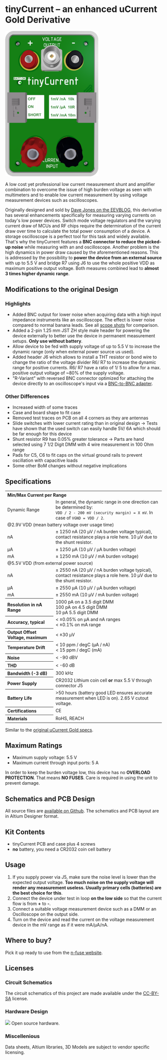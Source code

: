 # tinyCurrent – an enhanced uCurrent Gold Derivative

<img src="Images/3D_tiniycurrent_front_small.png" style="max-width: 300px; display: inline-block;">

A low cost yet professional low current measurement shunt and amplifier
combination to overcome the issue of high burden voltage as seen with
multimeters and to enable low current measurement by using voltage measurement
devices such as oscilloscopes.

Originally designed and sold by
[Dave Jones on the EEVBLOG](https://www.eevblog.com/projects/ucurrent/),
this derivative has several enhancements specifically for measuring varying
currents on today's low power devices.
Switch mode voltage regulators and the varying current draw of MCUs and RF
chips require the determination of the current draw over time to calculate the
total power consumption of a device. A storage oscilloscope is a perfect tool
for this task and widely available.
That's why the tinyCurrent features a **BNC connector to reduce the picked-up
noise** while measuring with an and oscilloscope. Another problem is the high
dynamics in power draw caused by the aforementioned reasons.
This is addressed by the possibility to
**power the device from an external source**
with up to 5.5 V and bridge R7 using J6 to use the whole positive VDD
as maximum positive output voltage. Both measures combined lead to
**almost 3 times higher dynamic range**.

## Modifications to the original Design

### Highlights

- Added BNC output for lower noise when acquiring data with a high input impedance instruments like an oscilloscope. The effect is lower noise compared to normal banana leads.
See all <a href="scope_shots.md">scope shots</a> for comparison.
- Added a 2-pin 1.25 mm JST ZH style male header for powering the device externally to better use the device in permanent measurement setups. **Only use without battery**.
- Allow device to be fed with supply voltage of up to 5.5 V to increase the dynamic range (only when external power source us used).
- Added header J6 which allows to install a THT resistor or bond wire to change the ratio of the voltage divider R6/ R7 to increase the dynamic range for positive currents. R6/ R7 have a ratio of 1/ 5 to allow for a max. positive output voltage of ~80% of the supply voltage.
- "R-Variant" with reversed BNC connector optimized for attaching the device directly to an oscilloscope's input via a [BNC-to-BNC adapter](https://www.telegaertner.com/en/info/catalogue/coax/?IdTreeGroup=12267&IdProduct=12538).

### Other Differences

- Increased width of some traces
- Case and board shape to fit case
- Removed test traces on PCB on all 4 corners as they are antennas
- Slide switches with lower current rating than in original design → Tests have shown that the used switch can easily handle 5V/ 6A which should be far enough for this device
- Shunt resistor R9 has 0.05% greater tolerance → Parts are hand selected using 7 1/2 Digit DMM with 4 wire measurement in 100 Ohm range
- Pads for C5, C6 to fit caps on the virtual ground rails to prevent oscillation with capacitive loads
- Some other BoM changes without negative implications

## Specifications

<table class="vclTable">
  <tr>
    <th colspan="3" style="text-align: left;">
      Min/Max Current per Range
    </th>
  </tr>
  <tr>
    <td>
      Dynamic Range
    </td>
    <td colspan="2">
      In general, the dynamic range in one direction can be determined by:<br><code>VDD / 2 - 200 mV (security margin) = X mV</code>. In case of <code>VGND = VDD / 2</code>.
    </td>
  </tr>
  <tr>
    <td colspan="3">
      @2.9V VDD (mean battery voltage over usage time)
    </td>
  </tr>
  <tr>
    <td>
      nA
    </td>
    <td colspan="2">
      ± 1250 nA (20 µV / nA burden voltage typical), contact resistance plays a role here. 10 µV due to the shunt resistor.
    </td>
  </tr>
  <tr>
    <td>
      µA
    </td>
    <td colspan="2">
      ± 1250 µA (10 µV / µA burden voltage)
    </td>
  </tr>
  <tr>
    <td>
      mA
    </td>
    <td colspan="2">
      ± 1250 mA (10 µV / mA burden voltage)
    </td>
  </tr>
  <tr>
    <td colspan="4">
      @5.5V VDD (from external power source)
    </td>
  </tr>
  <tr>
    <td>
      nA
    </td>
    <td colspan="2">
      ± 2550 nA (20 µV / nA burden voltage typical), contact resistance plays a role here. 10 µV due to the shunt resistor.
    </td>
  </tr>
  <tr>
    <td>
      µA
    </td>
    <td colspan="2">
      ± 2550 µA (10 µV / µA burden voltage)
    </td>
  </tr>
  <tr>
    <td>
      mA
    </td>
    <td colspan="2">
      ± 2550 mA (10 µV / mA burden voltage)
    </td>
  </tr>
  <tr>
    <th style="text-align: left;">
      Resolution in nA Range
    </th>
    <td colspan="3">
      1000 pA on a 3.5 digit DMM<br>
      100 pA on 4.5 digit DMM<br>
      10 pA 5.5 digit DMM
    </td>
  </tr>
  <tr>
    <th style="text-align: left;">
      Accuracy, typical
    </th>
    <td colspan="3">
      &lt; ±0.05% on µA and nA ranges<br>
      &lt; ±0.1% on mA range
    </td>
  </tr>
  <tr>
    <th style="text-align: left;">
      Output Offset Voltage, maximum
    </th>
    <td colspan="3">
      &lt; ±30 µV
    </td>
  </tr>
  <tr>
    <th style="text-align: left;">
      Temperature Drift
    </th>
    <td colspan="3">
      &lt; 10 ppm / degC (µA / nA)<br>
      &lt; 15 ppm / degC (mA)
    </td>
  </tr>
  <tr>
    <th style="text-align: left;">
      Noise
    </th>
    <td colspan="3">
      &lt; -90 dBV
    </td>
  </tr>
  <tr>
    <th style="text-align: left;">
      THD
    </th>
    <td colspan="3">
      &lt; -60 dB
    </td>
  </tr>
  <tr>
    <th style="text-align: left;">
      Bandwidth (-3 dB)
    </th>
    <td colspan="3">
      300 kHz
    </td>
  </tr>
  <tr>
    <th style="text-align: left;">
      Power Supply
    </th>
    <td colspan="3">
      CR2032 Lithium coin cell <b>or</b> max 5.5 V through connector J5
    </td>
  </tr>
  <tr>
    <th style="text-align: left;">
      Battery Life
    </th>
    <td colspan="3">
      &gt;50 hours (battery good LED ensures accurate measurement when LED is on). 2.65 V cutout voltage.
    </td>
  </tr>
  <tr>
    <th style="text-align: left;">
      Certifications
    </th>
    <td colspan="3">
      CE
    </td>
  </tr>
  <tr>
    <th style="text-align: left;">
      Materials
    </th>
    <td colspan="3">
      RoHS, REACH
    </td>
  </tr>
</table>

Similar to the [original uCurrent Gold specs](https://www.eevblog.com/projects/ucurrent/).

## Maximum Ratings

- Maximum supply voltage: 5.5 V
- Maximum current through input ports: 5 A

In order to keep the burden voltage low, this device has no
**OVERLOAD PROTECTION**. That means **NO FUSES**. Care is required in
using the unit to prevent damage.

## Schematics and PCB Design

All source files are [available on Github](https://github.com/nfhw/tinycurrent).
The schematics and PCB layout are in Altium Designer format.

## Kit Contents

- tinyCurrent PCB and case plus 4 screws
- **no** battery, you need a CR2032 coin cell battery

## Usage

1. If you supply power via J5, make sure the noise level is lower than the expected output voltage.
**Too much noise on the supply voltage will render any measurement useless. Usually primary cells (batteries) are the best choice for this**.
2. Connect the device under test in loop **on the low side** so that the current flow is from **+** to **-**.
3. Connect a suitable voltage measurement device such as a DMM or an Oscilloscope on the output side.
4. Turn on the device and read the current on the voltage measurement device in the mV range as if it were mA/µA/nA.

## Where to buy?

Pick it up ready to use from the [n-fuse website](https://www.n-fuse.co/devices/tinyCurrent-precision-low-Current-Measurement-Shunt-and-Amplifier-Device.html).

## Licenses

### Circuit Schematics

The circuit schematics of this project are made available under the
[CC-BY-SA](https://creativecommons.org/licenses/by-sa/3.0/) license.

### Hardware Design

<img src="https://i2.wp.com/www.oshwa.org/wp-content/uploads/2014/03/oshw-logo-100-px.png?resize=95%2C100"> Open source hardware.

### Miscellenious

Data sheets, Altium libraries, 3D Models are subject to vendor specific
licensing.

